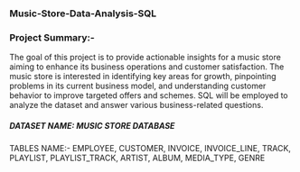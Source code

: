 ### Music-Store-Data-Analysis-SQL

### Project Summary:-
The goal of this project is to provide actionable insights for a music store aiming to enhance its business operations and customer satisfaction. The music store is interested in identifying key areas for growth, pinpointing problems in its current business model, and understanding customer behavior to improve targeted offers and schemes. SQL will be employed to analyze the dataset and answer various business-related questions.

##### DATASET NAME: MUSIC STORE DATABASE

TABLES NAME:- EMPLOYEE, CUSTOMER, INVOICE, INVOICE_LINE, TRACK, PLAYLIST, PLAYLIST_TRACK, ARTIST, ALBUM, MEDIA_TYPE, GENRE
